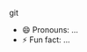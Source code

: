 
git

- 😄 Pronouns: ...
- ⚡ Fun fact: ...

<!---
nishkich/nishkich is a ✨ special ✨ repository because its `README.md` (this file) appears on your GitHub profile.
You can click the Preview link to take a look at your changes.
--->
